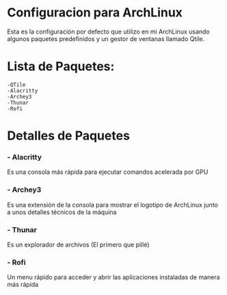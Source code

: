 # Configuracion para ArchLinux

Esta es la configuración por defecto que utilizo en mi ArchLinux
usando algunos paquetes predefinidos y un gestor de ventanas llamado 
Qtile.

# Lista de Paquetes:
	-QTile
	-Alacritty
	-Archey3
	-Thunar
	-Rofi

# Detalles de Paquetes

### - Alacritty
Es una consola más rápida para ejecutar comandos acelerada por GPU

### - Archey3
Es una extensión de la consola para mostrar el logotipo de ArchLinux junto a unos
detalles técnicos de la máquina

### - Thunar
Es un explorador de archivos (El primero que pillé)

### - Rofi
Un menu rápido para acceder y abrir las aplicaciones instaladas de manera más rápida
